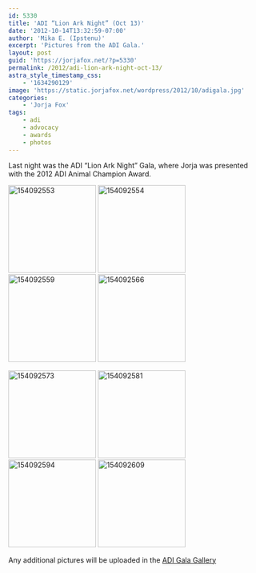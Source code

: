 ```yaml
---
id: 5330
title: 'ADI “Lion Ark Night” (Oct 13)'
date: '2012-10-14T13:32:59-07:00'
author: 'Mika E. (Ipstenu)'
excerpt: 'Pictures from the ADI Gala.'
layout: post
guid: 'https://jorjafox.net/?p=5330'
permalink: /2012/adi-lion-ark-night-oct-13/
astra_style_timestamp_css:
    - '1634290129'
image: 'https://static.jorjafox.net/wordpress/2012/10/adigala.jpg'
categories:
    - 'Jorja Fox'
tags:
    - adi
    - advocacy
    - awards
    - photos
---
```


Last night was the ADI “Lion Ark Night” Gala, where Jorja was presented with the 2012 ADI Animal Champion Award.

<a title="154092553" href="https://jorjafox.net/gallery/pub/benefits/20121013-adigala/154092553.jpg" rel="showcase"><img src="https://jorjafox.net/gallery/cache/pub/benefits/20121013-adigala/154092553_200_cw200_ch200_thumb.jpg" alt="154092553" width="175" height="175" /></a> <a title="154092554" href="https://jorjafox.net/gallery/pub/benefits/20121013-adigala/154092554.jpg" rel="showcase"><img src="https://jorjafox.net/gallery/cache/pub/benefits/20121013-adigala/154092554_200_cw200_ch200_thumb.jpg" alt="154092554" width="175" height="175" /></a> <a title="154092559" href="https://jorjafox.net/gallery/pub/benefits/20121013-adigala/154092559.jpg" rel="showcase"><img src="https://jorjafox.net/gallery/cache/pub/benefits/20121013-adigala/154092559_200_cw200_ch200_thumb.jpg" alt="154092559" width="175" height="175" /></a> <a title="154092566" href="https://jorjafox.net/gallery/pub/benefits/20121013-adigala/154092566.jpg" rel="showcase"><img src="https://jorjafox.net/gallery/cache/pub/benefits/20121013-adigala/154092566_200_cw200_ch200_thumb.jpg" alt="154092566" width="175" height="175" /></a>

<a title="154092573" href="https://jorjafox.net/gallery/pub/benefits/20121013-adigala/154092573.jpg" rel="showcase"><img src="https://jorjafox.net/gallery/cache/pub/benefits/20121013-adigala/154092573_200_cw200_ch200_thumb.jpg" alt="154092573" width="175" height="175" /></a> <a title="154092581" href="https://jorjafox.net/gallery/pub/benefits/20121013-adigala/154092581.jpg" rel="showcase"><img src="https://jorjafox.net/gallery/cache/pub/benefits/20121013-adigala/154092581_200_cw200_ch200_thumb.jpg" alt="154092581" width="175" height="175" /></a> <a title="154092594" href="https://jorjafox.net/gallery/pub/benefits/20121013-adigala/154092594.jpg" rel="showcase"><img src="https://jorjafox.net/gallery/cache/pub/benefits/20121013-adigala/154092594_200_cw200_ch200_thumb.jpg" alt="154092594" width="175" height="175" /></a> <a title="154092609" href="https://jorjafox.net/gallery/pub/benefits/20121013-adigala/154092609.jpg" rel="showcase"><img src="https://jorjafox.net/gallery/cache/pub/benefits/20121013-adigala/154092609_200_cw200_ch200_thumb.jpg" alt="154092609" width="175" height="175" /></a>

Any additional pictures will be uploaded in the <a href="https://jorjafox.net/gallery/pub/benefits/20121013-adigala/">ADI Gala Gallery</a>